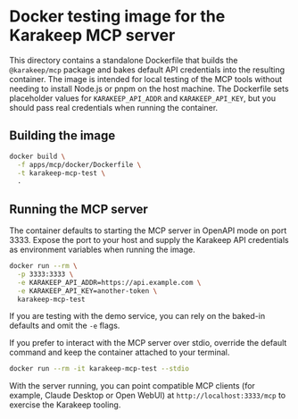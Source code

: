 # Docker testing image for the Karakeep MCP server

This directory contains a standalone Dockerfile that builds the `@karakeep/mcp`
package and bakes default API credentials into the resulting container. The
image is intended for local testing of the MCP tools without needing to install
Node.js or pnpm on the host machine. The Dockerfile sets placeholder values for
`KARAKEEP_API_ADDR` and `KARAKEEP_API_KEY`, but you should pass real credentials
when running the container.

## Building the image


```bash
docker build \
  -f apps/mcp/docker/Dockerfile \
  -t karakeep-mcp-test \
  .
```

## Running the MCP server

The container defaults to starting the MCP server in OpenAPI mode on port 3333.
Expose the port to your host and supply the Karakeep API credentials as
environment variables when running the image.

```bash
docker run --rm \
  -p 3333:3333 \
  -e KARAKEEP_API_ADDR=https://api.example.com \
  -e KARAKEEP_API_KEY=another-token \
  karakeep-mcp-test
```

If you are testing with the demo service, you can rely on the baked-in defaults
and omit the `-e` flags.

If you prefer to interact with the MCP server over stdio, override the default
command and keep the container attached to your terminal.

```bash
docker run --rm -it karakeep-mcp-test --stdio
```

With the server running, you can point compatible MCP clients (for example,
Claude Desktop or Open WebUI) at `http://localhost:3333/mcp` to exercise the
Karakeep tooling.
